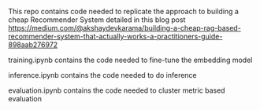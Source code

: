 This repo contains code needed to replicate the approach to building a cheap Recommender System detailed in this blog post
https://medium.com/@akshaydevkarama/building-a-cheap-rag-based-recommender-system-that-actually-works-a-practitioners-guide-898aab276972

training.ipynb contains the code needed to fine-tune the embedding model


inference.ipynb contains the code needed to do inference

evaluation.ipynb contains the code needed to cluster metric based evaluation
